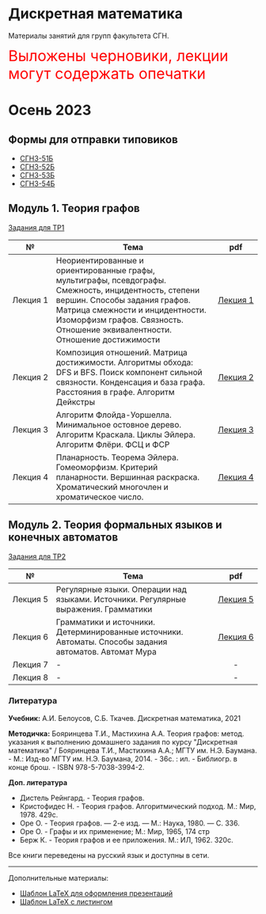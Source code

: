 # Дискретная математика

Материалы занятий для групп факультета СГН.

<span style='color: red;font-size:30px'>Выложены черновики, лекции могут содержать опечатки</span> 

# Осень 2023

## Формы для отправки типовиков

- [СГН3-51Б](https://forms.gle/qcR4YfEFgpgUtmPn7)
- [СГН3-52Б](https://forms.gle/xkcT4PpRpCHpbRaZ7)
- [СГН3-53Б](https://forms.gle/kbb4g3eBURGrnr2L8)
- [СГН3-54Б](https://forms.gle/U5Ufx5CxZ6rBSX926)

## Модуль 1. Теория графов

[Задания для ТР1](https://drive.google.com/drive/folders/1ETk1QJshfPsRFixPoREdS1CfF6YEIr9L?usp=sharing)

| № | Тема | pdf |
|:---:|---|:---:|
|Лекция&nbsp;1| Неориентированные и ориентированные графы, мультиграфы, псевдографы. Смежность, инцидентность, степени вершин. Способы задания графов. Матрица смежности и инцидентности. Изоморфизм графов. Связность. Отношение эквивалентности. Отношение достижимости| [Лекция&nbsp;1](./lection_1.pdf) |
|Лекция&nbsp;2| Композиция отношений. Матрица достижимости. Алгоритмы обхода: DFS и BFS. Поиск компонент сильной связности. Конденсация и база графа. Расстояния в графе. Алгоритм Дейкстры | [Лекция&nbsp;2](./lection_2.pdf) |
|Лекция&nbsp;3| Алгоритм Флойда-Уоршелла. Минимальное остовное дерево. Алгоритм Краскала. Циклы Эйлера. Алгоритм Флёри. ФСЦ и ФСР | [Лекция&nbsp;3](./lection_3.pdf) |
|Лекция&nbsp;4| Планарность. Теорема Эйлера. Гомеоморфизм. Критерий планарности. Вершинная раскраска. Хроматический многочлен и хроматическое число. | [Лекция&nbsp;4](./lection_4.pdf) |


## Модуль 2. Теория формальных языков и конечных автоматов

[Задания для ТР2](./ДМ_ТР_2.pdf)

| № | Тема | pdf |
|:---:|---|:---:|
|Лекция&nbsp;5| Регулярные языки. Операции над языками. Источники. Регулярные выражения. Грамматики | [Лекция&nbsp;5](./lection_5.pdf) |
|Лекция&nbsp;6| Грамматики и источники. Детерминированные источники. Автоматы. Способы задания автоматов. Автомат Мура | [Лекция&nbsp;6](./lection_6.pdf) |
|Лекция&nbsp;7| - | - |
|Лекция&nbsp;8| - | - |

### Литература 

**Учебник:**
А.И. Белоусов, С.Б. Ткачев. Дискретная математика, 2021

**Методичка:**
Бояринцева Т.И., Мастихина А.А. Теория графов: метод. указания к выполнению домашнего задания по курсу "Дискретная математика" / Бояринцева Т.И., Мастихина А.А.; МГТУ им. Н.Э. Баумана. - М.: Изд-во МГТУ им. Н.Э. Баумана, 2014. - 36с. : ил. - Библиогр. в конце брош. - ISBN 978-5-7038-3994-2.

**Доп. литература**

- Дистель Рейнгард. - Теория графов.
- Кристофидес Н. - Теория графов. Алгоритмический подход. М.: Мир, 1978. 429c.
- Оре О. - Теория графов. — 2-е изд. — М.: Наука, 1980. — С. 336.
- Оре О. - Графы и их применение; М.: Мир, 1965, 174 стр
- Берж К. - Теория графов и ее приложения. М.: ИЛ, 1962. 320c.

Все книги переведены на русский язык и доступны в сети.

---

Дополнительные материалы:
- [Шаблон LaTeX для оформления презентаций](https://github.com/tru17v/LaTeX-template-for-presentations)
- [Шаблон LaTeX с листингом](https://github.com/tru17v/bmstu-python/tree/main/LaTeX%20-%20listing)
